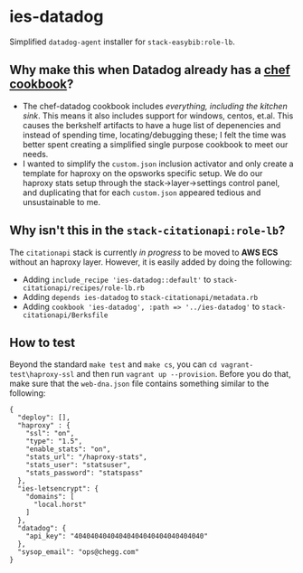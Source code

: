 # ies-datadog

Simplified `datadog-agent` installer for `stack-easybib:role-lb`.

## Why make this when Datadog already has a [chef cookbook](https://github.com/DataDog/chef-datadog)?

  * The chef-datadog cookbook includes *everything, including the kitchen sink*.  This means it also includes support for windows, centos, et.al.  This causes the berkshelf artifacts to have a huge list of depenencies and instead of spending time, locating/debugging these; I felt the time was better spent creating a simplified single purpose cookbook to meet our needs.
  * I wanted to simplify the `custom.json` inclusion activator and only create a template for haproxy on the opsworks specific setup.  We do our haproxy stats setup through the stack->layer->settings control panel, and duplicating that for each `custom.json` appeared tedious and unsustainable to me.

## Why isn't this in the `stack-citationapi:role-lb`?

The `citationapi` stack is currently *in progress* to be moved to **AWS ECS** without an haproxy layer.  However, it is easily added by doing the following:

  * Adding `include_recipe 'ies-datadog::default'` to `stack-citationapi/recipes/role-lb.rb`
  * Adding `depends ies-datadog` to `stack-citationapi/metadata.rb`
  * Adding `cookbook 'ies-datadog', :path => '../ies-datadog'` to `stack-citationapi/Berksfile`

## How to test

Beyond the standard `make test` and `make cs`, you can `cd vagrant-test\haproxy-ssl` and then run `vagrant up --provision`.  Before you do that, make sure that the `web-dna.json` file contains something similar to the following:

```
{
  "deploy": [],
  "haproxy" : {
	"ssl": "on",
    "type": "1.5",
    "enable_stats": "on",
    "stats_url": "/haproxy-stats",
    "stats_user": "statsuser",
    "stats_password": "statspass"
  },
  "ies-letsencrypt": {
    "domains": [
      "local.horst"
    ]
  },
  "datadog": {
    "api_key": "40404040404040404040404040404040"
  },
  "sysop_email": "ops@chegg.com"
}
```
